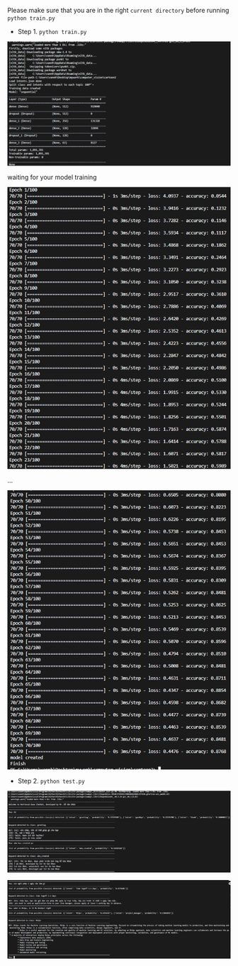 Please make sure that you are in the right `current directory` before running `python train.py`

- Step 1. `python train.py`

![Alt text](hinh-anh/rev1.PNG)

waiting for your model training

![Alt text](hinh-anh/rev2.PNG)

...

![Alt text](hinh-anh/rev3.PNG)


- Step 2. `python test.py`

![Alt text](hinh-anh/rev4.PNG)

![Alt text](hinh-anh/rev5.PNG)
